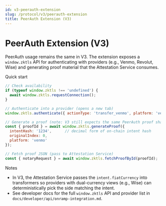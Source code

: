 ```yaml
---
id: v3-peerauth-extension
slug: /protocol/v3/peerauth-extension
title: PeerAuth Extension (V3)
---
```


# PeerAuth Extension (V3)

PeerAuth usage remains the same in V3. The extension exposes a `window.zktls` API for authenticating with providers (e.g., Venmo, Revolut, Wise) and generating proof material that the Attestation Service consumes.

Quick start
```js
// Check availability
if (typeof window.zktls !== 'undefined') {
  await window.zktls.requestConnection();
}

// Authenticate into a provider (opens a new tab)
window.zktls.authenticate({ actionType: 'transfer_venmo', platform: 'venmo' });

// Generate a proof (note: V3 still expects the same PeerAuth proof shapes)
const { proofId } = await window.zktls.generateProof({
  intentHash: '1234',      // decimal form of on-chain intent hash
  originalIndex: 0,
  platform: 'venmo'
});

// Fetch proof JSON (pass to Attestation Service)
const { notaryRequest } = await window.zktls.fetchProofById(proofId);
```

Notes
- In V3, the Attestation Service passes the `intent.fiatCurrency` into transformers so providers with dual-currency views (e.g., Wise) can deterministically pick the side matching the intent.
- See developer docs for the full `window.zktls` API and provider list in `docs/developer/api/onramp-integration.md`.
